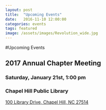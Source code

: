 ```yaml
---
layout: post
title:  "Upcoming Events"
date:   2016-11-10 12:00:00
categories: events
tags: featured
image: /assets/images/Revolution_wide.jpg
---
```

#Upcoming Events

## 2017 Annual Chapter Meeting

### Saturday, January 21st, 1:00 pm

### Chapel Hill Public Library

[100 Library Drive, Chapel Hill, NC 27514](https://www.google.com/maps/place/Chapel+Hill+Public+Library/@35.9215038,-79.0506516,15z/data=!4m8!1m2!2m1!1sTown+of+Chapel+Hill+-+Public+Library!3m4!1s0x89acc2b35ba77531:0xd7fb009cb6fc9924!8m2!3d35.9321213!4d-79.0357922?hl=en)